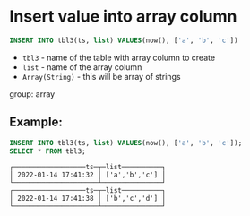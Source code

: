 # Insert value into array column

```sql
INSERT INTO tbl3(ts, list) VALUES(now(), ['a', 'b', 'c'])
```

- `tbl3` - name of the table with array column to create
- `list` - name of the array column
- `Array(String)` - this will be array of strings

group: array

## Example: 
```sql
INSERT INTO tbl3(ts, list) VALUES(now(), ['a', 'b', 'c']);
SELECT * FROM tbl3;
```
```
┌──────────────────ts─┬─list──────────┐
│ 2022-01-14 17:41:32 │ ['a','b','c'] │
└─────────────────────┴───────────────┘
┌──────────────────ts─┬─list──────────┐
│ 2022-01-14 17:41:38 │ ['b','c','d'] │
└─────────────────────┴───────────────┘
```

